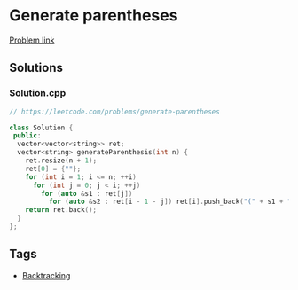 # Generate parentheses

[Problem link](https://leetcode.com/problems/generate-parentheses)

## Solutions


### Solution.cpp
```cpp
// https://leetcode.com/problems/generate-parentheses

class Solution {
 public:
  vector<vector<string>> ret;
  vector<string> generateParenthesis(int n) {
    ret.resize(n + 1);
    ret[0] = {""};
    for (int i = 1; i <= n; ++i)
      for (int j = 0; j < i; ++j)
        for (auto &s1 : ret[j])
          for (auto &s2 : ret[i - 1 - j]) ret[i].push_back("(" + s1 + ")" + s2);
    return ret.back();
  }
};
```
## Tags

* [Backtracking](/README.md#Backtracking)
